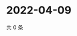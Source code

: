 # 2022-04-09

共 0 条

<!-- BEGIN WEIBO -->
<!-- 最后更新时间 Sat Apr 09 2022 16:14:46 GMT+0800 (China Standard Time) -->

<!-- END WEIBO -->
